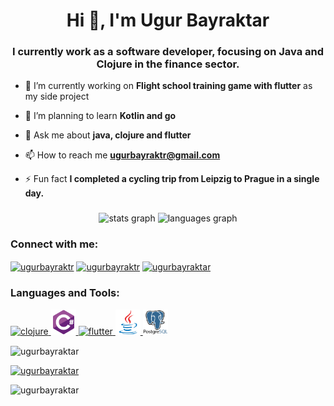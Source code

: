 <h1 align="center">Hi 👋, I'm Ugur Bayraktar</h1>
<h3 align="center">I currently work as a software developer, focusing on Java and Clojure in the finance sector.</h3>


- 🔭 I’m currently working on **Flight school training game with flutter** as my side project

- 🌱 I’m planning to learn **Kotlin and go**

- 💬 Ask me about **java, clojure and flutter**

- 📫 How to reach me **ugurbayraktr@gmail.com**

- ⚡ Fun fact **I completed a cycling trip from Leipzig to Prague in a single day.**


###

<div align="center">
  <img src="https://github-readme-stats.vercel.app/api?username=ugurbayraktar&hide_title=false&hide_rank=false&show_icons=true&include_all_commits=true&count_private=true&disable_animations=false&theme=dracula&locale=en&hide_border=false" height="150" alt="stats graph"  />
  <img src="https://github-readme-stats.vercel.app/api/top-langs?username=ugurbayraktar&locale=en&hide_title=false&layout=compact&card_width=320&langs_count=5&theme=dracula&hide_border=false" height="150" alt="languages graph"  />
</div>

###

<h3 align="left">Connect with me:</h3>
<p align="left">
<a href="https://linkedin.com/in/ugurbayraktr" target="blank"><img align="center" src="https://raw.githubusercontent.com/rahuldkjain/github-profile-readme-generator/master/src/images/icons/Social/linked-in-alt.svg" alt="ugurbayraktr" height="30" width="40" /></a>
<a href="https://instagram.com/ugurbayraktr" target="blank"><img align="center" src="https://raw.githubusercontent.com/rahuldkjain/github-profile-readme-generator/master/src/images/icons/Social/instagram.svg" alt="ugurbayraktr" height="30" width="40" /></a>
<a href="https://www.leetcode.com/ugurbayraktar" target="blank"><img align="center" src="https://raw.githubusercontent.com/rahuldkjain/github-profile-readme-generator/master/src/images/icons/Social/leet-code.svg" alt="ugurbayraktar" height="30" width="40" /></a>
</p>

<h3 align="left">Languages and Tools:</h3>
<p align="left"> <a href="https://clojure.org/" target="_blank" rel="noreferrer"> <img src="https://upload.wikimedia.org/wikipedia/commons/5/5d/Clojure_logo.svg" alt="clojure" width="40" height="40"/> </a> <a href="https://www.w3schools.com/cs/" target="_blank" rel="noreferrer"> <img src="https://raw.githubusercontent.com/devicons/devicon/master/icons/csharp/csharp-original.svg" alt="csharp" width="40" height="40"/> </a> <a href="https://flutter.dev" target="_blank" rel="noreferrer"> <img src="https://www.vectorlogo.zone/logos/flutterio/flutterio-icon.svg" alt="flutter" width="40" height="40"/> </a> <a href="https://www.java.com" target="_blank" rel="noreferrer"> <img src="https://raw.githubusercontent.com/devicons/devicon/master/icons/java/java-original.svg" alt="java" width="40" height="40"/> </a> <a href="https://www.postgresql.org" target="_blank" rel="noreferrer"> <img src="https://raw.githubusercontent.com/devicons/devicon/master/icons/postgresql/postgresql-original-wordmark.svg" alt="postgresql" width="40" height="40"/> </a> </p>

<p><img align="center" src="https://github-readme-stats.vercel.app/api/top-langs?username=ugurbayraktar&show_icons=true&locale=en&layout=compact" alt="ugurbayraktar" /></p>
<p align="left"> <a href="https://github.com/ryo-ma/github-profile-trophy"><img src="https://github-profile-trophy.vercel.app/?username=ugurbayraktar" alt="ugurbayraktar" /></a> </p>
<p align="left"> <img src="https://komarev.com/ghpvc/?username=ugurbayraktar&label=Profile%20views&color=0e75b6&style=flat" alt="ugurbayraktar" /> </p>
